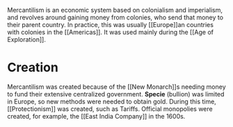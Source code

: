 Mercantilism is an economic system based on colonialism and imperialism, and revolves around gaining money from colonies, who send that money to their parent country. In practice, this was usually [[Europe]]an countries with colonies in the [[Americas]]. It was used mainly during the [[Age of Exploration]].

# Creation
Mercantilism was created because of the [[New Monarch]]s needing money to fund their extensive centralized government. **Specie** (bullion) was limited in Europe, so new methods were needed to obtain gold. During this time, [[Protectionism]] was created, such as Tariffs. Official monopolies were created, for example, the [[East India Company]] in the 1600s.